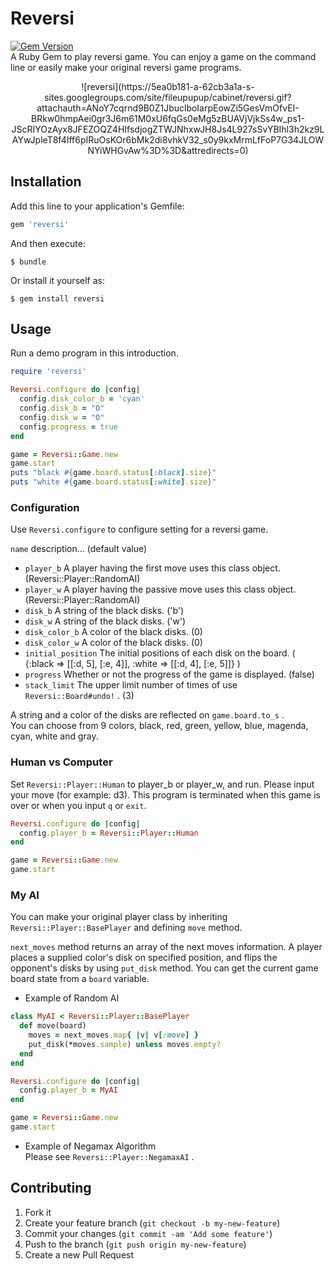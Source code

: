 # Reversi

[![Gem Version](https://badge.fury.io/rb/reversi.svg)](http://badge.fury.io/rb/reversi)  
A Ruby Gem to play reversi game. You can enjoy a game on the command line or easily make your original reversi game programs.  
<div style="text-align: center;">
  ![reversi](https://5ea0b181-a-62cb3a1a-s-sites.googlegroups.com/site/fileupupup/cabinet/reversi.gif?attachauth=ANoY7cqrnd9B0Z1JbuclboIarpEowZi5GesVmOfvEI-BRkw0hmpAei0gr3J6m61M0xU6fqGs0eMg5zBUAVjVjkSs4w_ps1-JScRIYOzAyx8JFEZOQZ4HIfsdjogZTWJNhxwJH8Js4L927sSvYBIhl3h2kz9LAYwJpleT8f4Iff6pIRuOsKOr6bMk2di8vhkV32_s0y9kxMrmLfFoP7G34JLOWNYiWHGvAw%3D%3D&attredirects=0)
</div>

## Installation

Add this line to your application's Gemfile:

```ruby
gem 'reversi'
```

And then execute:

    $ bundle

Or install it yourself as:

    $ gem install reversi

## Usage

Run a demo program in this introduction.

```ruby
require 'reversi'

Reversi.configure do |config|
  config.disk_color_b = 'cyan'
  config.disk_b = "O"
  config.disk_w = "O"
  config.progress = true
end

game = Reversi::Game.new
game.start
puts "black #{game.board.status[:black].size}"
puts "white #{game.board.status[:white].size}"
```

### Configuration

Use `Reversi.configure` to configure setting for a reversi game.  

`name` description... (default value)  

* `player_b` A player having the first move uses this class object. (Reversi::Player::RandomAI)
* `player_w` A player having the passive move uses this class object. (Reversi::Player::RandomAI)
* `disk_b` A string of the black disks. ('b')
* `disk_w` A string of the black disks. ('w')
* `disk_color_b` A color of the black disks. (0)
* `disk_color_w` A color of the black disks. (0)
* `initial_position` The initial positions of each disk on the board. ( {:black => [[:d, 5], [:e, 4]], :white => [[:d, 4], [:e, 5]]} )
* `progress` Whether or not the progress of the game is displayed. (false)
* `stack_limit` The upper limit number of times of use `Reversi::Board#undo!` . (3)

A string and a color of the disks are reflected on `game.board.to_s` .  
You can choose from 9 colors, black, red, green, yellow, blue, magenda, cyan, white and gray.  

### Human vs Computer

Set `Reversi::Player::Human` to player_b or player_w, and run. Please input your move (for example: d3). This program is terminated when this game is over or when you input `q` or `exit`.  

```ruby
Reversi.configure do |config|
  config.player_b = Reversi::Player::Human
end

game = Reversi::Game.new
game.start
```

### My AI

You can make your original player class by inheriting `Reversi::Player::BasePlayer` and defining `move` method.  

`next_moves` method returns an array of the next moves information. A player places a supplied color's disk on specified position, and flips the opponent's disks by using `put_disk` method. You can get the current game board state from a `board` variable.

 * Example of Random AI

```ruby
class MyAI < Reversi::Player::BasePlayer
  def move(board)
    moves = next_moves.map{ |v| v[:move] }
    put_disk(*moves.sample) unless moves.empty?
  end
end

Reversi.configure do |config|
  config.player_b = MyAI
end

game = Reversi::Game.new
game.start
```

 * Example of Negamax Algorithm  
Please see `Reversi::Player::NegamaxAI` .

## Contributing

1. Fork it
2. Create your feature branch (`git checkout -b my-new-feature`)
3. Commit your changes (`git commit -am 'Add some feature'`)
4. Push to the branch (`git push origin my-new-feature`)
5. Create a new Pull Request
